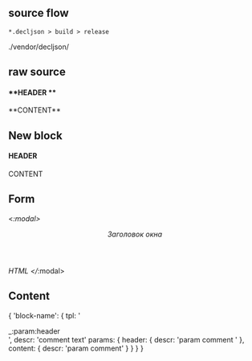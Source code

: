         
## source flow
    *.decljson > build > release
    
./vendor/decljson/
        
## raw source   
<div class="modal-base">
    <div class="modal-header modal-base__header">
        <ng-close-button ng-click="modalOptions.close('close')"></ng-close-button>
        <h4 class="modal-base__header-title">
            **HEADER **
        </h4>
    </div>
    <div class="modal-body modal-base__body">
    		**CONTENT**
    </div>
</div>


## New block
<div class="modal-base" _:block="modal">
    <div class="modal-header modal-base__header">
        <ng-close-button ng-click="modalOptions.close('close')"></ng-close-button>
        <h4 class="modal-base__header-title" _:param="header">
            HEADER
        </h4>
    </div
    <div class="modal-body modal-base__body" _:param="content">
		<!-- Контент -->
        CONTENT
    </div>
</div>



## Form
<_:modal>
	<header>
		Заголовок окна
	</header>
	<content>
		HTML
	</content>
</_:modal>

## Content
{
	'block-name': {
		tpl: '<some-html><div>_:param:header</div></some-html>',
		descr: 'comment text'
		params: {
			header: {
				descr: 'param comment '	
			}, 
			content: {
				descr: 'param comment'
			}
		}
	}
}